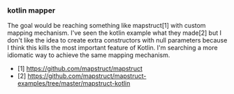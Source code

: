 ### kotlin mapper

The goal would be reaching something like mapstruct[1] with custom mapping mechanism. I've seen the kotlin example what they made[2] but I don't like the idea to create extra constructors with null parameters because I think this kills the most important feature of Kotlin. I'm searching a more idiomatic way to achieve the same mapping mechanism. 

 - [1] https://github.com/mapstruct/mapstruct
 - [2] https://github.com/mapstruct/mapstruct-examples/tree/master/mapstruct-kotlin